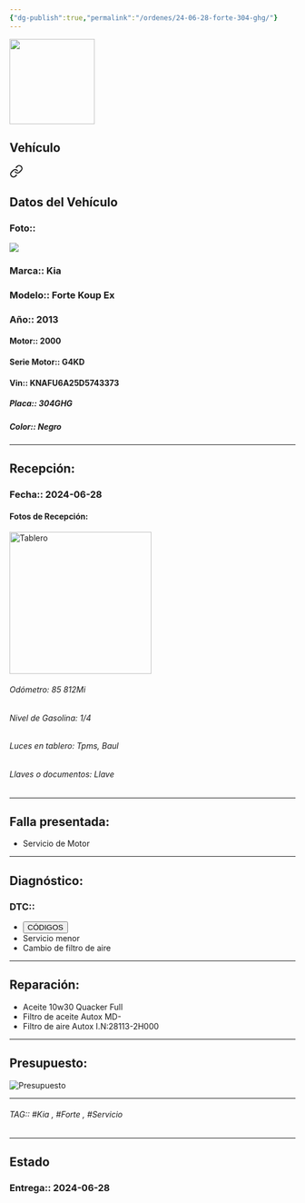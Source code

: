 ```yaml
---
{"dg-publish":true,"permalink":"/ordenes/24-06-28-forte-304-ghg/"}
---
```


<img src="https://lh3.googleusercontent.com/d/137fl3TIZ0-PU8b-Pt0bsjclwHub_u78G" width="150">

## Vehículo

<div class="transclusion internal-embed is-loaded"><a class="markdown-embed-link" href="/vehiculos/kia/forte-304-ghg/#datos-del-vehiculo" aria-label="Open link"><svg xmlns="http://www.w3.org/2000/svg" width="24" height="24" viewBox="0 0 24 24" fill="none" stroke="currentColor" stroke-width="2" stroke-linecap="round" stroke-linejoin="round" class="svg-icon lucide-link"><path d="M10 13a5 5 0 0 0 7.54.54l3-3a5 5 0 0 0-7.07-7.07l-1.72 1.71"></path><path d="M14 11a5 5 0 0 0-7.54-.54l-3 3a5 5 0 0 0 7.07 7.07l1.71-1.71"></path></svg></a><div class="markdown-embed">



## Datos del Vehículo 
### Foto:: 
<img src="https://lh3.googleusercontent.com/d/1ScpPPNoGOyDQ5oHoJH1CqrO_V7awxO4c">

### Marca:: Kia 
### Modelo:: Forte Koup Ex
### Año:: 2013
#### Motor:: 2000
#### Serie Motor:: G4KD
#### Vin:: KNAFU6A25D5743373
##### Placa:: 304GHG
##### Color:: Negro
---


</div></div>


## Recepción:
### Fecha:: 2024-06-28
#### Fotos de Recepción: 
<img src="https://lh3.googleusercontent.com/d/1hnYWY3GDRqSB_YmDGu4hyuqOgT1bJ2qs" width="250" Alt="Tablero">

###### Odómetro: 85 812Mi
###### Nivel de Gasolina: 1/4
###### Luces en tablero: Tpms, Baul
###### Llaves o documentos: Llave

---

## Falla presentada:
- Servicio de Motor 


---

## Diagnóstico:
### DTC:: 

- <a href="http"><button class="btn success">CÓDIGOS</button></a>
- Servicio menor 
- Cambio de filtro de aire 

---
## Reparación:
- Aceite 10w30 Quacker Full
- Filtro de aceite Autox MD-
- Filtro de aire Autox I.N:28113-2H000

---

## Presupuesto:

<img src="https://lh3.googleusercontent.com/d/1hn13jzQBpGojsBz_uMty0kjDan2Uyv25" Alt="Presupuesto">

---

###### TAG:: #Kia , #Forte , #Servicio 

---

## Estado

### Entrega:: 2024-06-28


